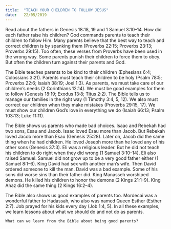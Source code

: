 ```yaml
---
title:  "TEACH YOUR CHILDREN TO FOLLOW JESUS"
date:   22/05/2019
---
```


Read about the fathers in Genesis 18:18, 19 and 1 Samuel 3:10–14. How did each father raise his children?
God commands parents to teach their children to follow Him. Many parents believe that the best way to teach and correct children is by spanking them (Proverbs 22:15; Proverbs 23:13; Proverbs 29:15). Too often, these verses from Proverbs have been used in the wrong way. Some parents punish their children to force them to obey. But often the children turn against their parents and God. 

The Bible teaches parents to be kind to their children (Ephesians 6:4; Colossians 3:21). Parents must teach their children to be holy (Psalm 78:5; Proverbs 22:6; Isaiah 38:19; Joel 1:3). As parents, we must take care of our children’s needs (2 Corinthians 12:14). We must be good examples for them to follow (Genesis 18:19; Exodus 13:8; Titus 2:2). The Bible tells us to manage our families in the right way (1 Timothy 3:4, 5, 12). We also must correct our children when they make mistakes (Proverbs 29:15, 17). We must show our children God’s love in everything we do (Isaiah 66:13; Psalm 103:13; Luke 11:11).
 
The Bible shows us parents who made bad choices. Isaac and Rebekah had two sons, Esau and Jacob. Isaac loved Esau more than Jacob. But Rebekah loved Jacob more than Esau (Genesis 25:28). Later on, Jacob did the same thing when he had children. He loved Joseph more than he loved any of his other sons (Genesis 37:3). Eli was a religious leader. But he did not teach his children to do right when they did wrong (1 Samuel 3:10–14). Eli also raised Samuel. Samuel did not grow up to be a very good father either (1 Samuel 8:1–6). King David had sex with another man’s wife. Then David ordered someone to kill the man. David was a bad example. Some of his sons did worse sins than their father did. King Manasseh worshiped demons. He killed his children to honor the demons (2 Kings 21:1–9). King Ahaz did the same thing (2 Kings 16:2–4).

The Bible also shows us good examples of parents too. Mordecai was a wonderful father to Hadassah, who also was named Queen Esther (Esther 2:7). Job prayed for his kids every day (Job 1:4, 5). In all these examples, we learn lessons about what we should do and not do as parents. 

`What can we learn from the Bible about being good parents?`